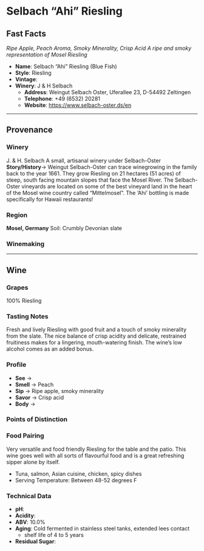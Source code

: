 # Selbach “Ahi” Riesling
## Fast Facts
*Ripe Apple, Peach Aroma, Smoky Minerality, Crisp Acid*
*A ripe and smoky representation of Mosel Riesling*
- **Name**: Selbach “Ahi” Riesling (Blue Fish)
- **Style**: Riesling
- **Vintage**:
- **Winery**: J & H Selbach
	- **Address**: Weingut Selbach Oster, Uferallee 23, D-54492 Zeltingen 
	- **Telephone**: +49 (6532) 20281
	- **Website**: https://www.selbach-oster.ds/en
- - - -
## Provenance
### Winery 
J. & H. Selbach A small, artisanal winery under Selbach-Oster
**Story/History**→ Weingut Selbach-Oster can trace winegrowing in the family back to the year 1661. They grow Riesling on 21 hectares (51 acres) of steep, south facing mountain slopes that face the Mosel River. The Selbach-Oster vineyards are located on some of the best vineyard land in the heart of the Mosel wine country called “Mittelmosel”. The ‘Ahi’ bottling is made specifically for Hawaii restaurants!
### Region
**Mosel, Germany**
Soil: Crumbly Devonian slate
### Winemaking 
- - - -
## Wine
### Grapes
100% Riesling
### Tasting Notes
Fresh and lively Riesling with good fruit and a touch of smoky minerality from the slate. The nice balance of crisp acidity and delicate, restrained fruitiness makes for a lingering, mouth-watering finish. The wine’s low alcohol comes as an added bonus.
### Profile
- **See** →  
- **Smell** → Peach
- **Sip** → Ripe apple, smoky minerality
- **Savor** → Crisp acid
- **Body** → 
### Points of Distinction
### Food Pairing
Very versatile and food friendly Riesling for the table and the patio. This wine goes well with all sorts of flavourful food and is a great refreshing sipper alone by itself.
* Tuna, salmon, Asian cuisine, chicken, spicy dishes
* Serving Temperature: Between 48-52 degrees F
### Technical Data
- **pH**: 
- **Acidity**: 
- **ABV**: 10.0%
- **Aging**: Cold fermented in stainless steel tanks, extended lees contact
	- shelf life of 4 to 5 years
- **Residual Sugar**: 